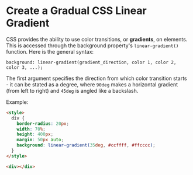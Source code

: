 # Create a Gradual CSS Linear Gradient

CSS provides the ability to use color transitions, or **gradients**, on elements.
This is accessed through the background property's `linear-gradient()` function. Here is the general syntax:

`background: linear-gradient(gradient_direction, color 1, color 2, color 3, ...);`

The first argument specifies the direction from which color transition starts - it can be stated as a degree, where `90deg` makes a horizontal gradient (from left to right) and `45deg` is angled like a backslash.

Example:

```html
<style>
  div {
    border-radius: 20px;
    width: 70%;
    height: 400px;
    margin: 50px auto;
    background: linear-gradient(35deg, #ccffff, #ffcccc);
  }
</style>

<div></div>
```
